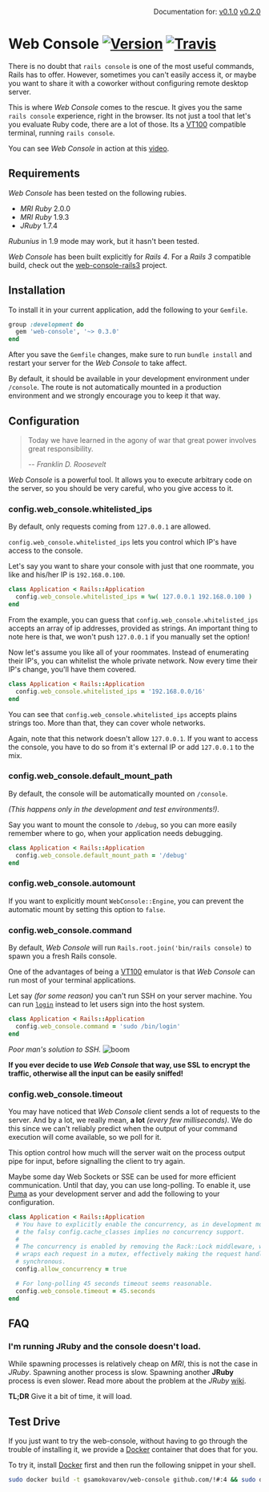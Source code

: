 <p align=right>
  Documentation for:
  <a href=https://github.com/gsamokovarov/web-console/tree/v0.1.0>v0.1.0</a>
  <a href=https://github.com/gsamokovarov/web-console/tree/v0.2.0>v0.2.0</a>
</p>

Web Console [![Version](https://badge.fury.io/rb/web-console.png)](http://badge.fury.io/rb/web-console) [![Travis](https://travis-ci.org/gsamokovarov/web-console.png)](https://travis-ci.org/gsamokovarov/web-console)
===========

There is no doubt that `rails console` is one of the most useful commands,
Rails has to offer. However, sometimes you can't easily access it, or maybe
you want to share it with a coworker without configuring remote desktop
server.

This is where _Web Console_ comes to the rescue. It gives you the same
`rails console` experience, right in the browser. Its not just a tool that
let's you evaluate Ruby code, there are a lot of those. Its a [VT100]
compatible terminal, running `rails console`.

You can see _Web Console_ in action at this [video].

Requirements
------------

_Web Console_ has been tested on the following rubies.

* _MRI Ruby_ 2.0.0
* _MRI Ruby_ 1.9.3
* _JRuby_ 1.7.4

_Rubunius_ in 1.9 mode may work, but it hasn't been tested.

_Web Console_ has been built explicitly for _Rails 4_. For a _Rails 3_
compatible build, check out the [web-console-rails3] project.

Installation
------------

To install it in your current application, add the following to your `Gemfile`.

```ruby
group :development do
  gem 'web-console', '~> 0.3.0'
end
```

After you save the `Gemfile` changes, make sure to run `bundle install` and
restart your server for the _Web Console_ to take affect.

By default, it should be available in your development environment under
`/console`. The route is not automatically mounted in a production environment
and we strongly encourage you to keep it that way.

Configuration
-------------

> Today we have learned in the agony of war that great power involves great
> responsibility.
>
> -- <cite>Franklin D. Roosevelt</cite>

_Web Console_ is a powerful tool. It allows you to execute arbitrary code on
the server, so you should be very careful, who you give access to it.

### config.web_console.whitelisted_ips

By default, only requests coming from `127.0.0.1` are allowed.

`config.web_console.whitelisted_ips` lets you control which IP's have access to
the console.

Let's say you want to share your console with just that one roommate, you like
and his/her IP is `192.168.0.100`.

```ruby
class Application < Rails::Application
  config.web_console.whitelisted_ips = %w( 127.0.0.1 192.168.0.100 )
end
```

From the example, you can guess that `config.web_console.whitelisted_ips`
accepts an array of ip addresses, provided as strings. An important thing to
note here is that, we won't push `127.0.0.1` if you manually set the option!

Now let's assume you like all of your roommates. Instead of enumerating their
IP's, you can whitelist the whole private network. Now every time their IP's
change, you'll have them covered.

```ruby
class Application < Rails::Application
  config.web_console.whitelisted_ips = '192.168.0.0/16'
end
```

You can see that `config.web_console.whitelisted_ips` accepts plains strings
too. More than that, they can cover whole networks.

Again, note that this network doesn't allow `127.0.0.1`.  If you want to access
the console, you have to do so from it's external IP or add `127.0.0.1` to the
mix.

### config.web_console.default_mount_path

By default, the console will be automatically mounted on `/console`.

_(This happens only in the development and test environments!)_.

Say you want to mount the console to `/debug`, so you can more easily remember
where to go, when your application needs debugging.

```ruby
class Application < Rails::Application
  config.web_console.default_mount_path = '/debug'
end
```

### config.web_console.automount

If you want to explicitly mount `WebConsole::Engine`, you can prevent the
automatic mount by setting this option to `false`.

### config.web_console.command

By default, _Web Console_ will run `Rails.root.join('bin/rails console)` to
spawn you a fresh Rails console.

One of the advantages of being a [VT100] emulator is that _Web Console_ can run
most of your terminal applications.

Let say _(for some reason)_ you can't run SSH on your server machine. You can
run [`login`][login] instead to let users sign into the host system.

```ruby
class Application < Rails::Application
  config.web_console.command = 'sudo /bin/login'
end
```

_Poor man's solution to SSH._ ![boom](http://f.cl.ly/items/3n2h0p1w0B261u2d201b/boom.png)

**If you ever decide to use _Web Console_ that way, use SSL to encrypt the
traffic, otherwise all the input can be easily sniffed!**

### config.web_console.timeout

You may have noticed that _Web Console_ client sends a lot of requests to the
server. And by a lot, we really mean, **a lot** _(every few milliseconds)_.
We do this since we can't reliably predict when the output of your command
execution will come available, so we poll for it.

This option control how much will the server wait on the process output pipe
for input, before signalling the client to try again.

Maybe some day Web Sockets or SSE can be used for more efficient communication.
Until that day, you can use long-polling. To enable it, use [Puma] as your
development server and add the following to your configuration.

```ruby
class Application < Rails::Application
  # You have to explicitly enable the concurrency, as in development mode,
  # the falsy config.cache_classes implies no concurrency support.
  #
  # The concurrency is enabled by removing the Rack::Lock middleware, which
  # wraps each request in a mutex, effectively making the request handling
  # synchronous.
  config.allow_concurrency = true

  # For long-polling 45 seconds timeout seems reasonable.
  config.web_console.timeout = 45.seconds
end
```

FAQ
---

### I'm running JRuby and the console doesn't load.

While spawning processes is relatively cheap on _MRI_, this is not the case in
_JRuby_. Spawning another process is slow. Spawning another **JRuby** process
is even slower. Read more about the problem at the _JRuby_ [wiki].

**TL;DR** Give it a bit of time, it will load.

Test Drive
----------

If you just want to try the web-console, without having to go through the
trouble of installing it, we provide a [Docker] container that does that for
you.

To try it, install [Docker] first and then run the following snippet in your shell.

```bash
sudo docker build -t gsamokovarov/web-console github.com/!#:4 && sudo docker run -i -t !#:4
```

  [Docker]: http://www.docker.io/
  [Puma]: http://puma.io/
  [VT100]: http://en.wikipedia.org/wiki/VT100
  [login]: http://linux.die.net/man/1/login
  [video]: http://www.youtube.com/watch?v=zjuJRXCLkHk
  [web-console-rails3]: https://github.com/gsamokovarov/web-console-rails3
  [wiki]: https://github.com/jruby/jruby/wiki/Improving-startup-time#avoid-spawning-sub-rubies
